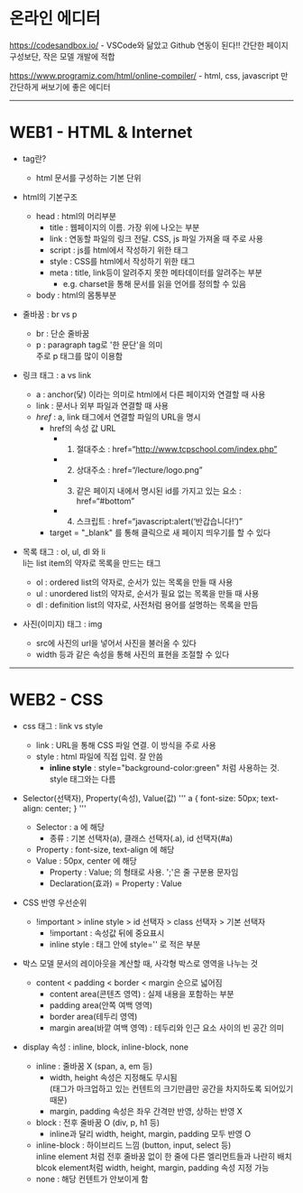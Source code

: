 # 온라인 에디터
https://codesandbox.io/ - VSCode와 닮았고 Github 연동이 된다!! 간단한 페이지 구성보단, 작은 모델 개발에 적합

https://www.programiz.com/html/online-compiler/ - html, css, javascript 만 간단하게 써보기에 좋은 에디터


------------------
# WEB1 - HTML & Internet
- tag란?
    - html 문서를 구성하는 기본 단위

- html의 기본구조
    - head : html의 머리부분
        - title : 웹페이지의 이름. 가장 위에 나오는 부분
        - link : 연동할 파일의 링크 전달. CSS, js 파일 가져올 때 주로 사용
        - script : js를 html에서 작성하기 위한 태그
        - style : CSS를 html에서 작성하기 위한 태그
        - meta : title, link등이 알려주지 못한 메타데이터를 알려주는 부분
            - e.g. charset을 통해 문서를 읽을 언어를 정의할 수 있음
    - body : html의 몸통부분

- 줄바꿈 : br vs p
    - br : 단순 줄바꿈
    - p : paragraph tag로 '한 문단'을 의미  
          주로 p 태그를 많이 이용함

- 링크 태그 : a vs link
    - a : anchor(닻) 이라는 의미로 html에서 다른 페이지와 연결할 때 사용
    - link : 문서나 외부 파일과 연결할 때 사용
    - _href_ : a, link 태그에서 연결할 파일의 URL을 명시
        - href의 속성 값 URL
            - 1. 절대주소 : href=“http://www.tcpschool.com/index.php”
            - 2. 상대주소 : href=“/lecture/logo.png”
            - 3. 같은 페이지 내에서 명시된 id를 가지고 있는 요소 : href=“#bottom”
            - 4. 스크립트 : href=“javascript:alert(‘반갑습니다!’)”
        - target = "_blank" 를 통해 클릭으로 새 페이지 띄우기를 할 수 있다

- 목록 태그 : ol, ul, dl 와 li  
    li는 list item의 약자로 목록을 만드는 태그
    - ol : ordered list의 약자로, 순서가 있는 목록을 만들 때 사용
    - ul : unordered list의 약자로, 순서가 필요 없는 목록을 만들 때 사용
    - dl : definition list의 약자로, 사전처럼 용어를 설명하는 목록을 만듬

- 사진(이미지) 태그 : img
    - src에 사진의 url을 넣어서 사진을 불러올 수 있다
    - width 등과 같은 속성을 통해 사진의 표현을 조절할 수 있다


------------------
# WEB2 - CSS
 - css 태그 : link vs style
    - link : URL을 통해 CSS 파일 연결. 이 방식을 주로 사용
    - style : html 파일에 직접 입력. 잘 안씀
        - __inline style__ : style="background-color:green" 처럼 사용하는 것. style 태그와는 다름

- Selector(선택자), Property(속성), Value(값)
    '''
        a {
            font-size: 50px;
            text-align: center;
        }
    '''
    - Selector : a 에 해당
        - 종류 : 기본 선택자(a), 클래스 선택자(.a), id 선택자(#a)
    - Property : font-size, text-align 에 해당
    - Value : 50px, center 에 해당
        - Property : Value;  의 형태로 사용. ';'은 줄 구분용 문자임
        - Declaration(효과) = Property : Value

- CSS 반영 우선순위
    - !important > inline style > id 선택자 > class 선택자 > 기본 선택자
        - !important : 속성값 뒤에 중요표시
        - inline style : 태그 안에 style='' 로 적은 부분

- 박스 모델
    문서의 레이아웃을 계산할 때, 사각형 박스로 영역을 나누는 것
    - content < padding < border < margin 순으로 넓어짐
        - content area(콘텐츠 영역) : 실제 내용을 포함하는 부분
        - padding area(안쪽 여백 영역)
        - border area(테두리 영역)
        - margin area(바깥 여백 영역) : 테두리와 인근 요소 사이의 빈 공간 의미

- display 속성 : inline, block, inline-block, none
    - inline : 줄바꿈 X  (span, a, em 등)
        - width, height 속성은 지정해도 무시됨  
            (태그가 마크업하고 있는 컨텐트의 크기만큼만 공간을 차지하도록 되어있기 때문)
        - margin, padding 속성은 좌우 간격만 반영, 상하는 반영 X
    - block : 전후 줄바꿈 O  (div, p, h1 등)
        - inline과 달리 width, height, margin, padding 모두 반영 O
    - inline-block : 하이브리드 느낌  (button, input, select 등)  
        inline element 처럼 전후 줄바꿈 없이 한 줄에 다른 엘리먼트들과 나란히 배치  
        blcok element처럼 width, height, margin, padding 속성 지정 가능
    - none : 해당 컨텐트가 안보이게 함